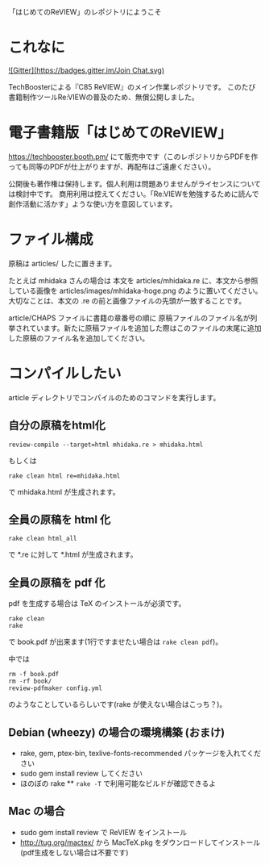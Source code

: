 「はじめてのReVIEW」のレポジトリにようこそ

# これなに
[![Gitter](https://badges.gitter.im/Join Chat.svg)](https://gitter.im/TechBooster/FirstStepReVIEW?utm_source=badge&utm_medium=badge&utm_campaign=pr-badge&utm_content=badge)

TechBoosterによる『C85 ReVIEW』のメイン作業レポジトリです。
このたび書籍制作ツールRe:VIEWの普及のため、無償公開しました。

# 電子書籍版「はじめてのReVIEW」
https://techbooster.booth.pm/ にて販売中です（このレポジトリからPDFを作っても同等のPDFが仕上がりますが、再配布はご遠慮ください）。

公開後も著作権は保持します。個人利用は問題ありませんがライセンスについては検討中です。
商用利用は控えてください。「Re:VIEWを勉強するために読んで創作活動に活かす」ような使い方を意図しています。

# ファイル構成
原稿は articles/ したに置きます。

たとえば mhidaka さんの場合は
本文を articles/mhidaka.re に、本文から参照している画像を articles/images/mhidaka-hoge.png のように置いてください。大切なことは、本文の .re の前と画像ファイルの先頭が一致することです。

article/CHAPS ファイルに書籍の章番号の順に 原稿ファイルのファイル名が列挙されています。新たに原稿ファイルを追加した際はこのファイルの末尾に追加した原稿のファイル名を追加してください。

# コンパイルしたい

article ディレクトリでコンパイルのためのコマンドを実行します。

## 自分の原稿をhtml化

    review-compile --target=html mhidaka.re > mhidaka.html

もしくは 

    rake clean html re=mhidaka.html

で mhidaka.html が生成されます。

## 全員の原稿を html 化

    rake clean html_all

で *.re に対して *.html が生成されます。

## 全員の原稿を pdf 化

pdf を生成する場合は TeX のインストールが必須です。

    rake clean 
    rake

で book.pdf が出来ます(1行ですませたい場合は `rake clean pdf`)。

中では

    rm -f book.pdf
    rm -rf book/
    review-pdfmaker config.yml

のようなことしているらしいです(rake が使えない場合はこっち？)。

## Debian (wheezy) の場合の環境構築 (おまけ)

* rake, gem, ptex-bin, texlive-fonts-recommended パッケージを入れてください
* sudo gem install review してください
* ほのぼの rake
** `rake -T` で利用可能なビルドが確認できるよ

## Mac の場合

* sudo gem install review で ReVIEW をインストール
* http://tug.org/mactex/ から MacTeX.pkg をダウンロードしてインストール(pdf生成をしない場合は不要です)
